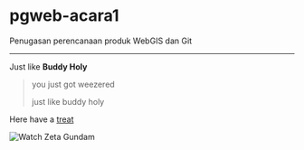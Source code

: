 # pgweb-acara1
Penugasan perencanaan produk WebGIS dan Git    
___
Just like **Buddy Holy**    
> you just got weezered
> 
> just like buddy holy   

Here have a [treat](https://www.youtube.com/watch?v=Kjr7US2Z9aY&pp=ygULYnVkZHkgaG9sbHk%3D)  


![Watch Zeta Gundam](\Users\USER\Downloads\Kamille)
